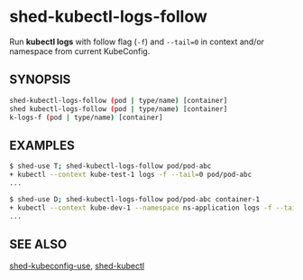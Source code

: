 # shed-kubectl-logs-follow

Run **kubectl logs** with follow flag (`-f`) and `--tail=0` in context and/or namespace from current KubeConfig.

## SYNOPSIS

```bash
shed-kubectl-logs-follow (pod | type/name) [container]
shed kubectl-logs-follow (pod | type/name) [container]
k-logs-f (pod | type/name) [container]
```

## EXAMPLES

```bash
$ shed-use T; shed-kubectl-logs-follow pod/pod-abc
+ kubectl --context kube-test-1 logs -f --tail=0 pod/pod-abc
...

$ shed-use D; shed-kubectl-logs-follow pod/pod-abc container-1
+ kubectl --context kube-dev-1 --namespace ns-application logs -f --tail=0 pod/pod-abc -c container-1
...
```

## SEE ALSO

[shed-kubeconfig-use](shed-kubeconfig-use.md), [shed-kubectl](shed-kubectl.md)
